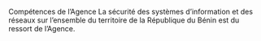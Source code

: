 Compétences de l’Agence
La sécurité des systèmes d’information et des réseaux sur l’ensemble du territoire de la République du Bénin est du ressort de l’Agence.